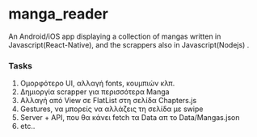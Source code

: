 # manga_reader 
An Android/iOS app displaying a collection of mangas written in Javascript(React-Native), and the scrappers also in Javascript(Nodejs) .

### Tasks
1. Ομορφότερο UI, αλλαγή fonts, κουμπιών κλπ.
2. Δημιοργία scrapper για περισσότερα Manga
3. Αλλαγή από View σε FlatList στη σελίδα Chapters.js
4. Gestures, να μπορείς να αλλάζεις τη σελίδα με swipe
5. Server + API, που θα κάνει fetch τα Data απ το Data/Mangas.json
6. etc..
